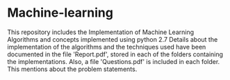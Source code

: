 # Machine-learning
This repository includes the Implementation of Machine Learning Algorithms and concepts implemented using python 2.7
Details about the implementation of the algorithms and the techniques used have been documented in the file 'Report.pdf', stored in each of the folders containing the implementations.
Also, a file 'Questions.pdf' is included in each folder. This mentions about the problem statements.

